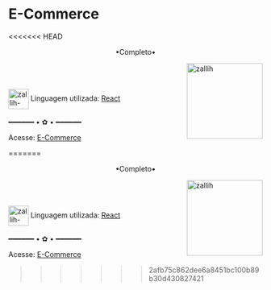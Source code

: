 # E-Commerce

<<<<<<< HEAD
<p align="middle">•Completo•</p>

<img align="right" alt="zallih" width="150" src="https://cdn.discordapp.com/attachments/1128416328215167096/1321231581771468862/download20241200235357.png?ex=67a08f8c&is=679f3e0c&hm=d695ef3faff4a5d109ae6689e871a260d6a40237fb3f2cb655b1b5970cfa7d10&">
  <br><br>
<div style="display: inline_block"><br>
 
  <img align="center" alt="zallih-ptn" height="40" width="40" src="https://upload.wikimedia.org/wikipedia/commons/thumb/a/a7/React-icon.svg/1200px-React-icon.svg.png">
  Linguagem utilizada: <a href="https://react.dev/">React</a><br><br>
━━━━━━ • ✿ • ━━━━━━

Acesse: <a href="https://e-commerce-one-smoky-24.vercel.app/">E-Commerce</a>

=======

<p align="middle">•Completo•</p>

<img align="right" alt="zallih" width="150" src="https://cdn.discordapp.com/attachments/1128416328215167096/1321231581771468862/download20241200235357.png?ex=67a08f8c&is=679f3e0c&hm=d695ef3faff4a5d109ae6689e871a260d6a40237fb3f2cb655b1b5970cfa7d10&">
  <br><br>
<div style="display: inline_block"><br>
 
  <img align="center" alt="zallih-ptn" height="40" width="40" src="https://upload.wikimedia.org/wikipedia/commons/thumb/a/a7/React-icon.svg/1200px-React-icon.svg.png">
  Linguagem utilizada: <a href="https://react.dev/">React</a><br><br>
━━━━━━ • ✿ • ━━━━━━

Acesse: <a href="">E-Commerce</a>

>>>>>>> 2afb75c862dee6a8451bc100b89b30d430827421
</div>
